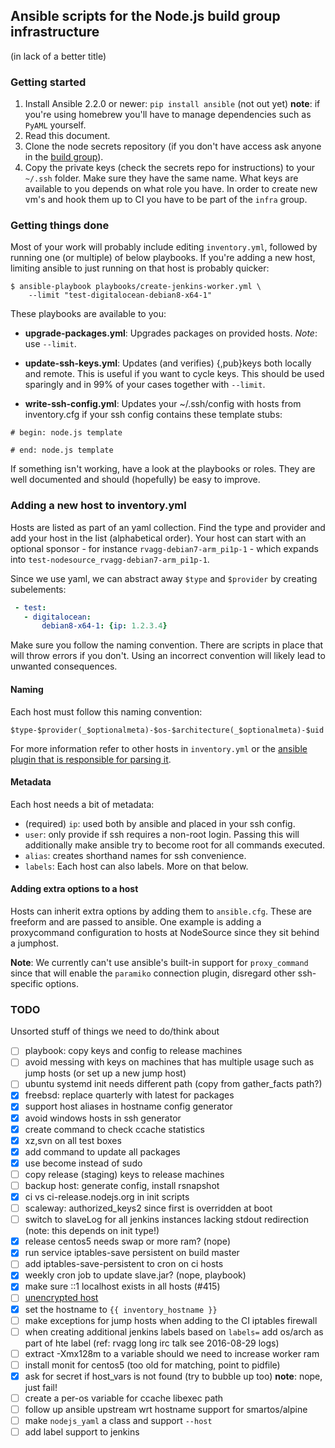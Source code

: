 ## Ansible scripts for the Node.js build group infrastructure

(in lack of a better title)


### Getting started

1. Install Ansible 2.2.0 or newer: `pip install ansible` (not out yet)
   **note**: if you're using homebrew you'll have to manage dependencies
   such as `PyAML` yourself.
2. Read this document.
3. Clone the node secrets repository (if you don't have access ask anyone
   in the [build group][1]).
4. Copy the private keys (check the secrets repo for instructions) to your
   `~/.ssh` folder. Make sure they have the same name. What keys are available
   to you depends on what role you have. In order to create new vm's and hook
   them up to CI you have to be part of the `infra` group.

[1]: https://github.com/nodejs/build#people

### Getting things done

Most of your work will probably include editing `inventory.yml`, followed by
running one (or multiple) of below playbooks. If you're adding a new host,
limiting ansible to just running on that host is probably quicker:

```console
$ ansible-playbook playbooks/create-jenkins-worker.yml \
    --limit "test-digitalocean-debian8-x64-1"
```

These playbooks are available to you:

  - **upgrade-packages.yml**: Upgrades packages on provided hosts.
    *Note*: use `--limit`.

  - **update-ssh-keys.yml**: Updates (and verifies) {,pub}keys both locally
    and remote. This is useful if you want to cycle keys. This should be used
    sparingly and in 99% of your cases together with `--limit`.

  - **write-ssh-config.yml**: Updates your ~/.ssh/config with hosts from
   inventory.cfg if your ssh config contains these template stubs:
   ```console
   # begin: node.js template

   # end: node.js template
   ```

If something isn't working, have a look at the playbooks or roles. They
are well documented and should (hopefully) be easy to improve.

### Adding a new host to inventory.yml

Hosts are listed as part of an yaml collection. Find the type and provider and
add your host in the list (alphabetical order). Your host can start with an
optional sponsor - for instance `rvagg-debian7-arm_pi1p-1` - which expands
into `test-nodesource_rvagg-debian7-arm_pi1p-1`.

Since we use yaml, we can abstract away `$type` and `$provider` by creating
subelements:

```yaml
 - test:
   - digitalocean:
       debian8-x64-1: {ip: 1.2.3.4}
```

Make sure you follow the naming convention. There are scripts in place that
will throw errors if you don't. Using an incorrect convention will likely
lead to unwanted consequences.

#### Naming

Each host must follow this naming convention:

```
$type-$provider(_$optionalmeta)-$os-$architecture(_$optionalmeta)-$uid
```

For more information refer to other hosts in `inventory.yml` or the
[ansible plugin that is responsible for parsing it][2].

[2]: plugins/inventory/nodejs_yaml.py

#### Metadata

Each host needs a bit of metadata:

 - (required) `ip`: used both by ansible and placed in your ssh config.
 - `user`: only provide if ssh requires a non-root login. Passing this
           will additionally make ansible try to become root for all
           commands executed.
 - `alias`: creates shorthand names for ssh convenience.
 - `labels`: Each host can also labels. More on that below.

#### Adding extra options to a host

Hosts can inherit extra options by adding them to `ansible.cfg`. These are
freeform and are passed to ansible. One example is adding a proxycommand
configuration to hosts at NodeSource since they sit behind a jumphost.

**Note**: We currently can't use ansible's built-in support for `proxy_command`
          since that will enable the `paramiko` connection plugin, disregard
          other ssh-specific options.



### TODO

Unsorted stuff of things we need to do/think about

- [ ] playbook: copy keys and config to release machines
- [ ] avoid messing with keys on machines that has multiple usage such as jump
      hosts (or set up a new jump host)
- [ ] ubuntu systemd init needs different path (copy from gather_facts path?)
- [x] freebsd: replace quarterly with latest for packages
- [x] support host aliases in hostname config generator
- [x] avoid windows hosts in ssh generator
- [x] create command to check ccache statistics
- [x] xz,svn on all test boxes
- [x] add command to update all packages
- [x] use become instead of sudo
- [ ] copy release (staging) keys to release machines
- [ ] backup host: generate config, install rsnapshot
- [x] ci vs ci-release.nodejs.org in init scripts
- [ ] scaleway: authorized_keys2 since first is overridden at boot
- [ ] switch to slaveLog for all jenkins instances lacking stdout redirection
      (note: this depends on init type!)
- [x] release centos5 needs swap or more ram? (nope)
- [x] run service iptables-save persistent on build master
- [ ] add iptables-save-persistent to cron on ci hosts
- [x] weekly cron job to update slave.jar? (nope, playbook)
- [x] make sure ::1 localhost exists in all hosts (#415)
- [ ] [unencrypted host](https://git.io/v6H1z)
- [x] set the hostname to `{{ inventory_hostname }}`
- [ ] make exceptions for jump hosts when adding to the CI iptables firewall
- [ ] when creating additional jenkins labels based on `labels=` add os/arch
      as part of hte label (ref: rvagg long irc talk see 2016-08-29 logs)
- [ ] extract -Xmx128m to a variable should we need to increase worker ram
- [ ] install monit for centos5 (too old for matching, point to pidfile)
- [x] ask for secret if host_vars is not found (try to bubble up too)
      **note**: nope, just fail!
- [ ] create a per-os variable for ccache libexec path
- [ ] follow up ansible upstream wrt hostname support for smartos/alpine
- [ ] make `nodejs_yaml` a class and support `--host`
- [ ] add label support to jenkins
